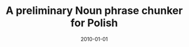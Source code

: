 ---
# Documentation: https://wowchemy.com/docs/managing-content/

title: A preliminary Noun phrase chunker for Polish
subtitle: ''
summary: ''
authors:
- Adam P. Radziszewski
- piasecki
tags: []
categories: []
date: '2010-01-01'
lastmod: 2022-10-07T05:11:10Z
featured: false
draft: false

# Featured image
# To use, add an image named `featured.jpg/png` to your page's folder.
# Focal points: Smart, Center, TopLeft, Top, TopRight, Left, Right, BottomLeft, Bottom, BottomRight.
image:
  caption: ''
  focal_point: ''
  preview_only: false

# Projects (optional).
#   Associate this post with one or more of your projects.
#   Simply enter your project's folder or file name without extension.
#   E.g. `projects = ["internal-project"]` references `content/project/deep-learning/index.md`.
#   Otherwise, set `projects = []`.
projects: []
publishDate: '2022-10-07T05:11:09.389292Z'
publication_types:
- '6'
abstract: ''
publication: '*Intelligent information systems*'
---